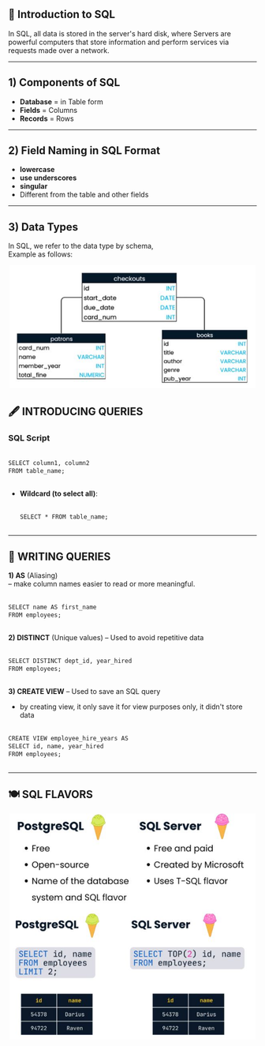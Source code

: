 ## 🧠 Introduction to SQL

In SQL, all data is stored in the server's hard disk, where Servers are powerful computers that store information and perform services via requests made over a network.

---

## 1) Components of SQL

- **Database** = in Table form  
- **Fields** = Columns  
- **Records** = Rows

---

## 2) Field Naming in SQL Format

- **lowercase**
- **use underscores**
- **singular**
- Different from the table and other fields

---

## 3) Data Types

In SQL, we refer to the data type by schema,  
Example as follows: 
<p align="center">
  <img src="schema.JPG" alt="Schema Example" width="500">
</p>


## 🖋️ INTRODUCING QUERIES

### SQL Script

<pre>
<code>
SELECT column1, column2
FROM table_name;
</code>
</pre>

- **Wildcard (to select all)**:
  <pre>
  <code>
  SELECT * FROM table_name;
  </code>
  </pre>

---

## 📝 WRITING QUERIES

**1) AS** (Aliasing)  
– make column names easier to read or more meaningful.

<pre>
<code>
SELECT name AS first_name
FROM employees;
</code>
</pre>

**2) DISTINCT** (Unique values) 
– Used to avoid repetitive data
  
<pre>
<code>
SELECT DISTINCT dept_id, year_hired 
FROM employees;
</code>
</pre>

**3) CREATE VIEW**
  – Used to save an SQL query
  - by creating view, it only save it for view purposes only, it didn't store data
  
<pre>
<code>
CREATE VIEW employee_hire_years AS
SELECT id, name, year_hired
FROM employees;
</code>
</pre>

---

## 🍽️ SQL FLAVORS

<p align="center">
  <img src="postgresql_vs_sqlserver.JPG" alt="PostgreSQL vs SQL Server" width="500">
</p>

